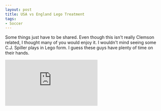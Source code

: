 ```yaml
---
layout: post
title: USA vs England Lego Treatment
tags:
- Soccer
---
```


Some things just have to be shared. Even though this isn't really Clemson related, I thought many of you would enjoy it. I wouldn't mind seeing some C.J. Spiller plays in Lego form. I guess these guys have plenty of time on their hands.

<iframe src="http://www.youtube.com/embed/gXo2nm2ODF0" frameborder="0" allowfullscreen></iframe>
